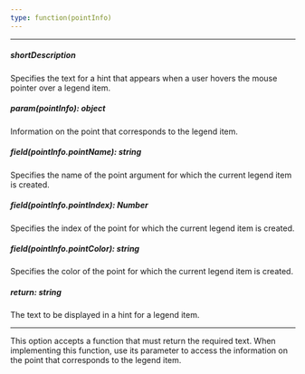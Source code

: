 ```yaml
---
type: function(pointInfo)
---
```

---
##### shortDescription
Specifies the text for a hint that appears when a user hovers the mouse pointer over a legend item.

##### param(pointInfo): object
Information on the point that corresponds to the legend item.

##### field(pointInfo.pointName): string
Specifies the name of the point argument for which the current legend item is created.

##### field(pointInfo.pointIndex): Number
Specifies the index of the point for which the current legend item is created.

##### field(pointInfo.pointColor): string
Specifies the color of the point for which the current legend item is created.

##### return: string
The text to be displayed in a hint for a legend item.

---
This option accepts a function that must return the required text. When implementing this function, use its parameter to access the information on the point that corresponds to the legend item.